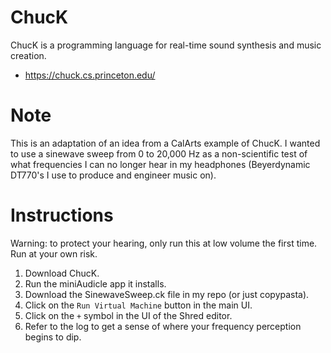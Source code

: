 # ChucK
ChucK is a programming language for real-time sound synthesis and music creation. 

- https://chuck.cs.princeton.edu/

# Note
This is an adaptation of an idea from a CalArts example of ChucK. I wanted to use a sinewave sweep from 0 to 20,000 Hz as a non-scientific test of what frequencies I can no longer hear in my headphones (Beyerdynamic DT770's I use to produce and engineer music on). 

# Instructions

Warning: to protect your hearing, only run this at low volume the first time. Run at your own risk. 

1. Download ChucK.
2. Run the miniAudicle app it installs.
3. Download the SinewaveSweep.ck file in my repo (or just copypasta).
4. Click on the `Run Virtual Machine` button in the main UI.
5. Click on the `+` symbol in the UI of the Shred editor.
6. Refer to the log to get a sense of where your frequency perception begins to dip.


